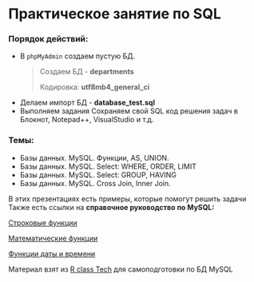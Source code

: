 # Практическое занятие по SQL

### Порядок действий:
* В `phpMyAdmin` создаем пустую БД.
    >Создаем БД  - **departments**
    >
    >Кодировка: **utf8mb4_general_ci**
* Делаем импорт БД - **database_test.sql**
* Выполняем задания
Сохраняем свой SQL код решения задач в Блокнот, Notepad++, VisualStudio и т.д.

### Темы:
- Базы данных. MySQL. Функции, AS, UNION.
- Базы данных. MySQL. Select: WHERE, ORDER, LIMIT
- Базы данных. MySQL. Select: GROUP, HAVING
- Базы данных. MySQL. Cross Join, Inner Join.

В этих презентациях есть примеры, которые помогут решить задачи
Также есть ссылки на **справочное руководство по MySQL:**

[Строковые функции](http://www.mysql.ru/docs/man/String_functions.html)

[Математические функции](http://www.mysql.ru/docs/man/Mathematical_functions.html)

[Функции даты и времени](http://www.mysql.ru/docs/man/Date_and_time_functions.html)

Материал взят из [R class Tech](https://www.youtube.com/@Rclass) для самоподготовки по БД MySQL
